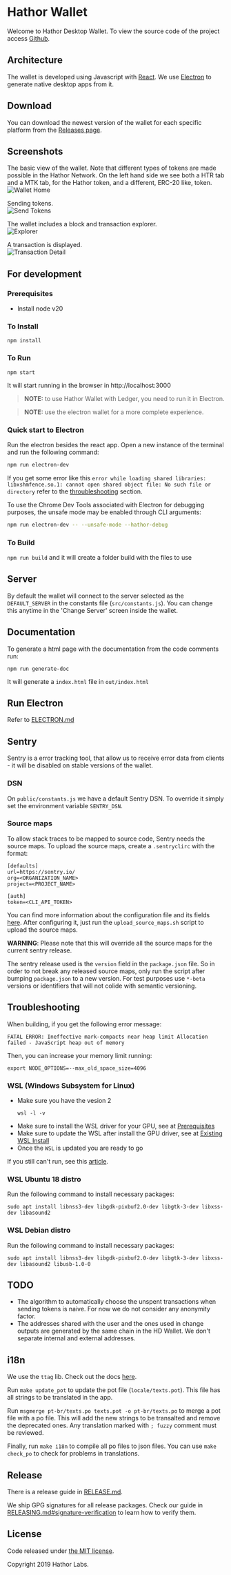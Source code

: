 # Hathor Wallet

Welcome to Hathor Desktop Wallet. To view the source code of the project access [Github](https://github.com/HathorNetwork/hathor-wallet).

## Architecture

The wallet is developed using Javascript with [React](https://reactjs.org/). We use [Electron](https://electronjs.org/) to generate native desktop apps from it.

## Download

You can download the newest version of the wallet for each specific platform from the [Releases page](https://github.com/HathorNetwork/hathor-wallet/releases).

## Screenshots

The basic view of the wallet.  Note that different types of tokens are made possible in the Hathor Network.  On the left hand side we see both a HTR tab and a MTK tab, for the Hathor token, and a different, ERC-20 like, token.   
![Wallet Home](https://drive.google.com/thumbnail?id=1pJ4JAxTXjMHW1Xuc4cCG0d0LKeVBGgM6&sz=w3000-h2250)

Sending tokens.  
![Send Tokens](https://drive.google.com/thumbnail?id=1Lq6Q0j2J0989vfYzykVSpYjra3bLTI2u&sz=w3000-h2250)

The wallet includes a block and transaction explorer.  
![Explorer](https://drive.google.com/thumbnail?id=1YdEfGB7L9E2tA4vGDTsGdGvoKw5bqdhT&sz=w3000-h2250)

A transaction is displayed.  
![Transaction Detail](https://drive.google.com/thumbnail?id=1N3IaiT0kBT1QkRq6xU_b_D66EZBVajiB&sz=w3000-h2250)

## For development

### Prerequisites

* Install node v20

### To Install

```
npm install
```

### To Run

```
npm start
```

It will start running in the browser in http://localhost:3000

> **NOTE:** to use Hathor Wallet with Ledger, you need to run it in Electron.

> **NOTE:** use the electron wallet for a more complete experience.

### Quick start to Electron

Run the electron besides the react app. Open a new instance of the terminal and run the following command:

```sh
npm run electron-dev
```

If you get some error like this `error while loading shared libraries: libxshmfence.so.1: cannot open shared object file: No such file or directory` refer to the [throubleshooting](#troubleshooting) section.

To use the Chrome Dev Tools associated with Electron for debugging purposes, the unsafe mode may be enabled through CLI arguments:
```sh
npm run electron-dev -- --unsafe-mode --hathor-debug
```

### To Build

`npm run build` and it will create a folder build with the files to use

## Server

By default the wallet will connect to the server selected as the `DEFAULT_SERVER` in the constants file (`src/constants.js`).
You can change this anytime in the 'Change Server' screen inside the wallet.

## Documentation

To generate a html page with the documentation from the code comments run:

```
npm run generate-doc
```

It will generate a `index.html` file in `out/index.html`

## Run Electron

Refer to [ELECTRON.md](/ELECTRON.md)

## Sentry

Sentry is a error tracking tool, that allow us to receive error data from clients - it will be disabled on stable versions of the wallet.

### DSN
On `public/constants.js` we have a default Sentry DSN.
To override it simply set the environment variable `SENTRY_DSN`.

### Source maps
To allow stack traces to be mapped to source code, Sentry needs the source maps.
To upload the source maps, create a `.sentryclirc` with the format:

```
[defaults]
url=https://sentry.io/
org=<ORGANIZATION_NAME>
project=<PROJECT_NAME>

[auth]
token=<CLI_API_TOKEN>
```

You can find more information about the configuration file and its fields [here](https://docs.sentry.io/cli/configuration/).
After configuring it, just run the `upload_source_maps.sh` script to upload the source maps.

**WARNING**: Please note that this will override all the source maps for the current sentry release.

The sentry release used is the `version` field in the `package.json` file.
So in order to not break any released source maps, only run the script after bumping `package.json` to a new version.
For test purposes use `*-beta` versions or identifiers that will not colide with semantic versioning.

## Troubleshooting

When building, if you get the following error message:

    FATAL ERROR: Ineffective mark-compacts near heap limit Allocation failed - JavaScript heap out of memory

Then, you can increase your memory limit running:

    export NODE_OPTIONS=--max_old_space_size=4096

### WSL (Windows Subsystem for Linux)

* Make sure you have the vesion 2
    ```
    wsl -l -v
    ```
* Make sure to install the WSL driver for your GPU, see at [Prerequisites](https://learn.microsoft.com/en-us/windows/wsl/tutorials/gui-apps#prerequisites)
* Make sure to update the WSL after install the GPU driver, see at [Existing WSL Install](https://learn.microsoft.com/en-us/windows/wsl/tutorials/gui-apps#existing-wsl-install)
* Once the `WSL` is updated you are ready to go

If you still can't run, see this [article](https://www.beekeeperstudio.io/blog/building-electron-windows-ubuntu-wsl2).

### WSL Ubuntu 18 distro

Run the following command to install necessary packages:

```
sudo apt install libnss3-dev libgdk-pixbuf2.0-dev libgtk-3-dev libxss-dev libasound2
```

### WSL Debian distro

Run the following command to install necessary packages:

```
sudo apt install libnss3-dev libgdk-pixbuf2.0-dev libgtk-3-dev libxss-dev libasound2 libusb-1.0-0
```

## TODO

- The algorithm to automatically choose the unspent transactions when sending tokens is naive. For now we do not consider any anonymity factor.
- The addresses shared with the user and the ones used in change outputs are generated by the same chain in the HD Wallet. We don't separate internal and external addresses.

## i18n

We use the `ttag` lib. Check out the docs [here](https://ttag.js.org/docs/quickstart.html).

Run `make update_pot` to update the pot file (`locale/texts.pot`). This file has all strings to be translated in the app.

Run `msgmerge pt-br/texts.po texts.pot -o pt-br/texts.po` to merge a pot file with a po file. This will add the new strings to be transalted and remove the deprecated ones. Any translation marked with `; fuzzy` comment must be reviewed.

Finally, run `make i18n` to compile all po files to json files. You can use `make check_po` to check for problems in translations.

## Release

There is a release guide in [RELEASE.md](/RELEASE.md).

We ship GPG signatures for all release packages. Check our guide in [RELEASING.md#signature-verification](/RELEASING.md#signature-verification) to learn how to verify them.

## License

Code released under [the MIT license](https://github.com/HathorNetwork/hathor-wallet/blob/dev/LICENSE).

Copyright 2019 Hathor Labs.
